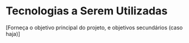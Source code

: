 # Tecnologias a Serem Utilizadas
[Forneça o objetivo principal do projeto, e objetivos secundários (caso haja)]
